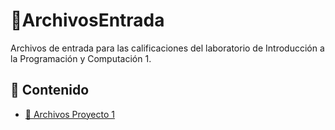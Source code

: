 # 📑ArchivosEntrada

Archivos de entrada para las calificaciones del laboratorio de Introducción a la Programación y Computación 1.

## 📌 Contenido

- [🤒 Archivos Proyecto 1](./Proyecto1/)